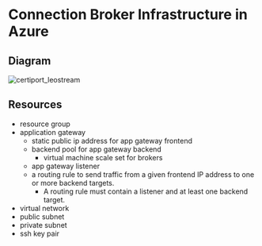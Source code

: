 # Connection Broker Infrastructure in Azure

## Diagram
![certiport_leostream](https://user-images.githubusercontent.com/6284506/120906922-3d97c680-c612-11eb-974b-01e84a13208f.png)

## Resources
- resource group
- application gateway
    - static public ip address for app gateway frontend
    - backend pool for app gateway backend
        - virtual machine scale set for brokers
    - app gateway listener
    - a routing rule to send traffic from a given frontend IP address to one or more backend targets. 
        - A routing rule must contain a listener and at least one backend target.
- virtual network
- public subnet
- private subnet
- ssh key pair
    
